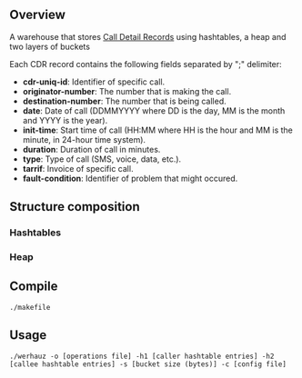 ## Overview

A warehouse that stores [Call Detail Records](https://en.wikipedia.org/wiki/Call_detail_record) using hashtables, a heap and two layers of buckets
<br />

Each CDR record contains the following fields separated by ";" delimiter:
- **cdr-uniq-id**: Identifier of specific call.
- **originator-number**: The number that is making the call.
- **destination-number**: The number that is being called.
- **date**: Date of call (DDMMYYYY where DD is the day, MM is the month and YYYY is the year).
- **init-time**: Start time of call (HH:MM where HH is the hour and MM is the minute, in 24-hour time system).
- **duration**: Duration of call in minutes.
- **type**: Type of call (SMS, voice, data, etc.).
- **tarrif**: Invoice of specific call.
- **fault-condition**: Identifier of problem that might occured.



## Structure composition

### Hashtables


### Heap




## Compile

`./makefile`

## Usage

`./werhauz -o [operations file] -h1 [caller hashtable entries] -h2 [callee hashtable entries] -s [bucket size (bytes)] -c [config file]`
